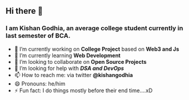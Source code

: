 ## Hi there 👋
### I am Kishan Godhia, an average college student currently in last semester of BCA.


- 🔭 I’m currently working on **College Project** based on **Web3 and Js**
- 🌱 I’m currently learning **Web Development**
- 👯 I’m looking to collaborate on **Open Source Projects**
- 🤔 I’m looking for help with ***DSA and DevOps***
- 📫 How to reach me: via twitter **@kishangodhia**
- 😄 Pronouns: he/him
- ⚡ Fun fact: I do things mostly before their end time....xD

<!--
**kishangodhia/kishangodhia** is a ✨ _special_ ✨ repository because its `README.md` (this file) appears on your GitHub profile.

Here are some ideas to get you started:

- 🔭 I’m currently working on ...
- 🌱 I’m currently learning ...
- 👯 I’m looking to collaborate on ...
- 🤔 I’m looking for help with ...
- 💬 Ask me about ...
- 📫 How to reach me: ...
- 😄 Pronouns: ...
- ⚡ Fun fact: ...
-->
